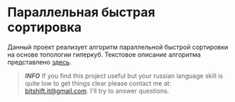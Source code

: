 ﻿# Параллельная быстрая сортировка

Данный проект реализует алгоритм параллельной быстрой сортировки на основе топологии гиперкуб. Текстовое описание
алгоритма представлено [здесь](https://github.com/rex-core/HypercubeQuicksort/blob/master/Paper.pdf). 

> _**INFO**_ If you find this project useful but your russian language skill is quite low to get things clear
> please contact me at: bitshift.it@gmail.com. I'll try to answer questions.
